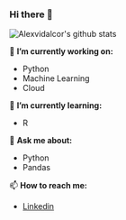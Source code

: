 ### Hi there 👋

![Alexvidalcor's github stats](https://github-readme-stats.vercel.app/api?username=alexvidalcor&theme=midnight-purple&show_icons=true)

🔭  **I’m currently working on:**

* Python
* Machine Learning
* Cloud

🌱 **I’m currently learning:**

* R

💬 **Ask me about:**

* Python
* Pandas

📫 **How to reach me:**

* [Linkedin](https://www.linkedin.com/in/alejandrovidalcortes/)
